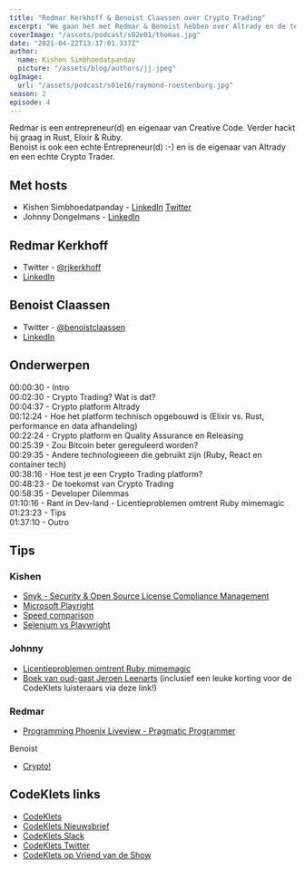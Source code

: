 ```yaml
---
title: "Redmar Kerkhoff & Benoist Claassen over Crypto Trading"
excerpt: "We gaan het met Redmar & Benoist hebben over Altrady en de technologie daarachter"
coverImage: "/assets/podcast/s02e01/thomas.jpg"
date: "2021-04-22T13:37:01.337Z"
author:
  name: Kishen Simbhoedatpanday
  picture: "/assets/blog/authors/jj.jpeg"
ogImage:
  url: "/assets/podcast/s01e16/raymond-roestenburg.jpg"
season: 2
episode: 4
---
```


Redmar is een entrepreneur(d) en eigenaar van Creative Code. Verder hackt hij graag in Rust, Elixir & Ruby.  
Benoist is ook een echte Entrepreneur(d) :-) en is de eigenaar van Altrady en een echte Crypto Trader.

## Met hosts

- Kishen Simbhoedatpanday - [LinkedIn](https://www.linkedin.com/in/kishensimbhoedatpanday/) [Twitter](https://twitter.com/kishenpanday)
- Johnny Dongelmans - [LinkedIn](https://www.linkedin.com/in/johnnydongelmans/)

## Redmar Kerkhoff

- Twitter - [@rjkerkhoff](https://twitter.com/rjkerkhoff)
- [LinkedIn](https://www.linkedin.com/in/creativecode/)

## Benoist Claassen 

- Twitter - [@benoistclaassen](https://twitter.com/benoistclaassen)
- [LinkedIn](https://www.linkedin.com/in/benoist-claassen-32045043/)

## Onderwerpen

00:00:30 - Intro  
00:02:30 - Crypto Trading? Wat is dat?  
00:04:37 - Crypto platform Altrady  
00:12:24 - Hoe het platform technisch opgebouwd is (Elixir vs. Rust, performance en data afhandeling)  
00:22:24 - Crypto platform en Quality Assurance en Releasing  
00:25:39 - Zou Bitcoin beter gereguleerd worden?  
00:29:35 - Andere technologieeen die gebruikt zijn (Ruby, React en container tech)   
00:38:16 - Hoe test je een Crypto Trading platform?  
00:48:23 - De toekomst van Crypto Trading  
00:58:35 - Developer Dilemmas  
01:10:16 - Rant in Dev-land - Licentieproblemen omtrent Ruby mimemagic  
01:23:23 - Tips  
01:37:10 - Outro

## Tips

### Kishen
- [Snyk - Security & Open Source License Compliance Management](https://snyk.io/)
- [Microsoft Playright](https://github.com/microsoft/playwright)
- [Speed comparison](https://blog.checklyhq.com/puppeteer-vs-selenium-vs-playwright-speed-comparison/)
- [Selenium vs Playwright](https://www.testim.io/blog/puppeteer-selenium-playwright-cypress-how-to-choose/)

### Johnny

- [Licentieproblemen omtrent Ruby mimemagic](https://github.com/mimemagicrb/mimemagic/issues/97)
- [Boek van oud-gast Jeroen Leenarts](https://leanpub.com/leaddeveloper/c/codeklets)
(inclusief een leuke korting voor de CodeKlets luisteraars via deze link!)

### Redmar
- [Programming Phoenix Liveview - Pragmatic Programmer](https://pragprog.com/titles/liveview/programming-phoenix-liveview/)

Benoist
- [Crypto!](https://www.altrady.com/)

## CodeKlets links
- [CodeKlets](https://codeklets.nl)
- [CodeKlets Nieuwsbrief](https://codeklets.nl/newsletter)
- [CodeKlets Slack](https://join.slack.com/t/codeklets/shared_invite/enQtNzQ4MTI4MTMxNzY2LWYzNTk0NzE1YzdkNDczYTg1MDBjZDIyZjkzMThmYTBkZTY3ZTBhNDYyOGY4OWQxZGExM2Q5NzA2ZDM0NGY1ZGM)
- [CodeKlets Twitter](https://twitter.com/codeklets)
- [CodeKlets op Vriend van de Show](https://vriendvandeshow.nl/codeklets)
